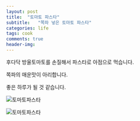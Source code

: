 ```yaml
---
layout: post
title:  "토마토 파스타"
subtitle:   "쪽파 넣은 토마토 파스타"
categories: life
tags: cook
comments: true
header-img: 
---
```


후다닥 방울토마토를 손질해서 파스타로 아점으로 먹습니다. 

쪽파의 매운맛이 아리합니다. 

좋은 하루가 될 것 같습니다.

 ![토마토파스타](https://youngsungson.github.io/assets/img/life/20220330-life-cook1.jpg)
 
 ![토마토파스타](https://youngsungson.github.io/assets/img/life/20220330-life-cook2.jpg)
 

 
 
 
 
 
 
